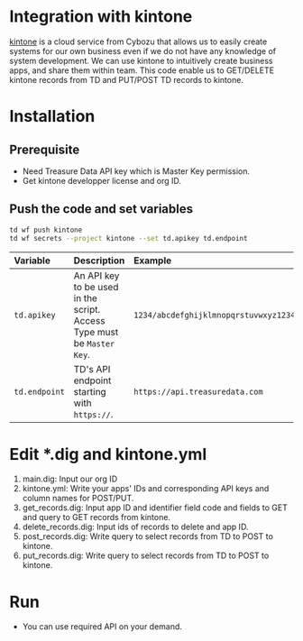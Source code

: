 # Integration with kintone
[kintone](https://www.kintone.com/) is a cloud service from Cybozu that allows us to easily create systems for our own business even if we do not have any knowledge of system development. We can use kintone to intuitively create business apps, and share them within team.
This code enable us to GET/DELETE kintone records from TD and PUT/POST TD records to kintone.

# Installation

## Prerequisite
- Need Treasure Data API key which is Master Key permission.
- Get kintone developper license and org ID.

## Push the code and set variables
```sh
td wf push kintone
td wf secrets --project kintone --set td.apikey td.endpoint
```

|Variable|Description|Example|
|:---|:---|:---|
|`td.apikey`|An API key to be used in the script. Access Type must be `Master Key`.|`1234/abcdefghijklmnopqrstuvwxyz1234567890`|
|`td.endpoint`|TD's API endpoint starting with `https://`.|`https://api.treasuredata.com`|


# Edit *.dig and kintone.yml

1. main.dig: Input our org ID
2. kintone.yml: Write your apps' IDs and corresponding API keys and column names for POST/PUT.
3. get_records.dig: Input app ID and identifier field code and fields to GET and query to GET records from kintone.
4. delete_records.dig: Input ids of records to delete and app ID.
5. post_records.dig: Write query to select records from TD to POST to kintone.
6. put_records.dig: Write query to select records from TD to POST to kintone.


# Run
- You can use required API on your demand.
